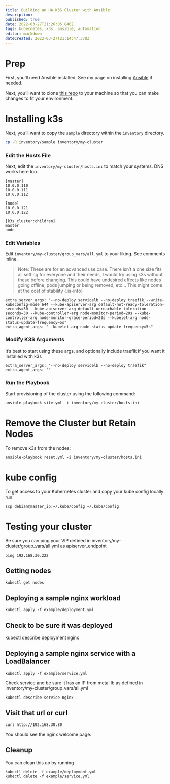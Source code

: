 ```yaml
---
title: Building an HA K3S Cluster with Ansible
description: 
published: true
date: 2022-03-27T21:26:05.846Z
tags: kubernetes, k3s, ansible, automation
editor: markdown
dateCreated: 2022-03-27T21:14:47.378Z
---
```


# Prep
First, you’ll need Ansible installed. See my page on installing [Ansible](/Automation/Ansible-Basics) if needed.

Next, you’ll want to clone [this repo](https://github.com/Mustangally/k3s-ansible) to your machine so that you can make changes to fit your environment.

# Installing k3s
Next, you’ll want to copy the `sample` directory within the `inventory` directory.
```bash
cp -R inventory/sample inventory/my-cluster
```

### Edit the Hosts File
Next, edit the `inventory/my-cluster/hosts.ini` to match your systems. DNS works here too.
```
[master]
10.0.0.110
10.0.0.111
10.0.0.112

[node]
10.0.0.121
10.0.0.122

[k3s_cluster:children]
master
node
```

### Edit Variables
Edit `inventory/my-cluster/group_vars/all.yml` to your liking. See comments inline.

> Note: These are for an advanced use case. There isn’t a one size fits all setting for everyone and their needs, I would try using k3s without these before changing. This could have undesired effects like nodes going offline, pods jumping or being removed, etc… This might come at the cost of stability
{.is-info}

```
extra_server_args: "--no-deploy servicelb --no-deploy traefik --write-kubeconfig-mode 644 --kube-apiserver-arg default-not-ready-toleration-seconds=30 --kube-apiserver-arg default-unreachable-toleration-seconds=30 --kube-controller-arg node-monitor-period=20s --kube-controller-arg node-monitor-grace-period=20s --kubelet-arg node-status-update-frequency=5s"
extra_agent_args: "--kubelet-arg node-status-update-frequency=5s"
```

### Modify K3S Arguments
It’s best to start using these args, and optionally include traefik if you want it installed with k3s

```
extra_server_args: "--no-deploy servicelb --no-deploy traefik"
extra_agent_args: ""
```

### Run the Playbook
Start provisioning of the cluster using the following command:
```
ansible-playbook site.yml -i inventory/my-cluster/hosts.ini
```

# Remove the Cluster but Retain Nodes

To remove k3s from the nodes:
```
ansible-playbook reset.yml -i inventory/my-cluster/hosts.ini
```

# kube config

To get access to your Kubernetes cluster and copy your kube config locally run:
```
scp debian@master_ip:~/.kube/config ~/.kube/config
```

# Testing your cluster

Be sure you can ping your VIP defined in inventory/my-cluster/group_vars/all.yml as apiserver_endpoint
```
ping 192.168.30.222
```

## Getting nodes
```
kubectl get nodes
```

## Deploying a sample nginx workload
```
kubectl apply -f example/deployment.yml
```

## Check to be sure it was deployed

kubectl describe deployment nginx

## Deploying a sample nginx service with a LoadBalancer
```
kubectl apply -f example/service.yml
```
Check service and be sure it has an IP from metal lb as defined in inventory/my-cluster/group_vars/all.yml
```
kubectl describe service nginx
```
## Visit that url or curl
```
curl http://192.168.30.80
```
You should see the nginx welcome page.

## Cleanup
You can clean this up by running
```
kubectl delete -f example/deployment.yml
kubectl delete -f example/service.yml
```